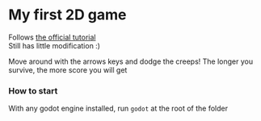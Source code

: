 # My first 2D game

Follows [the official tutorial](https://docs.godotengine.org/en/stable/getting_started/first_2d_game/index.html) \
Still has little modification :)

Move around with the arrows keys and dodge the creeps!
The longer you survive, the more score you will get


### How to start
With any godot engine installed, run `godot` at the root of the folder
